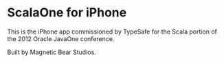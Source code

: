 # ScalaOne for iPhone

This is the iPhone app commissioned by TypeSafe for the Scala portion of the 2012 Oracle JavaOne conference.

Built by Magnetic Bear Studios.
